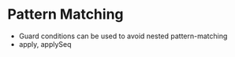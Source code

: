 # Pattern Matching
- Guard conditions can be used to avoid nested pattern-matching
- apply, applySeq

